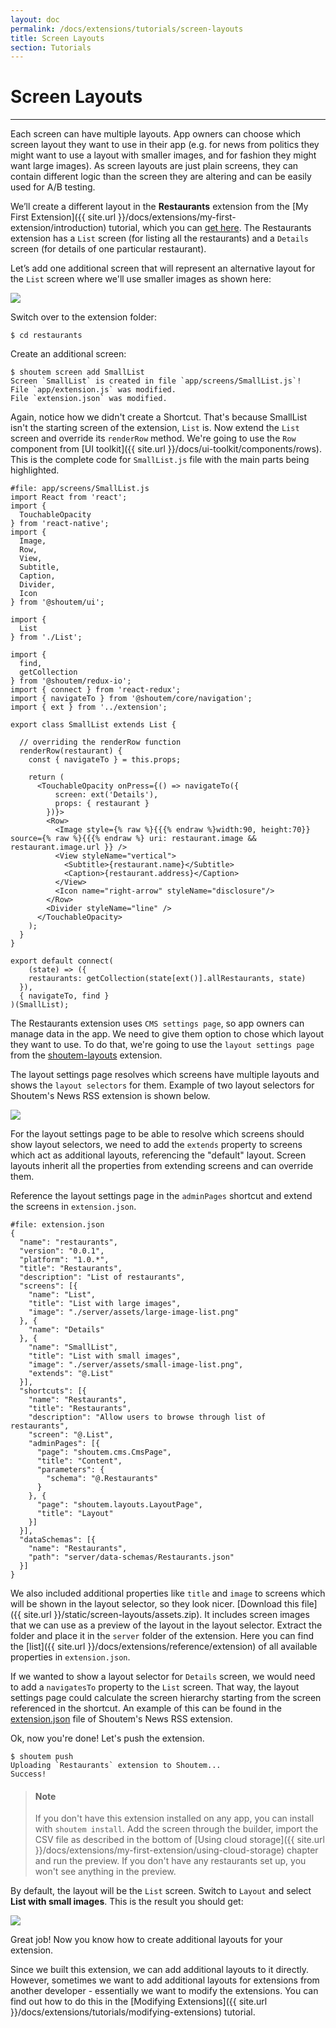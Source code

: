 ```yaml
---
layout: doc
permalink: /docs/extensions/tutorials/screen-layouts
title: Screen Layouts
section: Tutorials
---
```


# Screen Layouts
<hr />

Each screen can have multiple layouts. App owners can choose which screen layout they want to use in their app (e.g. for news from politics they might want to use a layout with smaller images, and for fashion they might want large images). As screen layouts are just plain screens, they can contain different logic than the screen they are altering and can be easily used for A/B testing.

We’ll create a different layout in the **Restaurants** extension from the [My First Extension]({{ site.url }}/docs/extensions/my-first-extension/introduction) tutorial, which you can [get here](https://github.com/shoutem/extension-examples/tree/master/restaurants-getting-started). The Restaurants extension has a `List` screen (for listing all the restaurants) and a `Details` screen (for details of one particular restaurant).

Let’s add one additional screen that will represent an alternative layout for the `List` screen where we'll use smaller images as shown here:

<p class="image">
<img src='{{ site.url }}/img/tutorials/screen-layouts/list-small.png'/>
</p>

Switch over to the extension folder:

```ShellSession
$ cd restaurants
```

Create an additional screen:

```ShellSession
$ shoutem screen add SmallList
Screen `SmallList` is created in file `app/screens/SmallList.js`!
File `app/extension.js` was modified.
File `extension.json` was modified.
```

Again, notice how we didn't create a Shortcut. That's because SmallList isn't the starting screen of the extension, `List` is. Now extend the `List` screen and override its `renderRow` method. We're going to use the `Row` component from [UI toolkit]({{ site.url }}/docs/ui-toolkit/components/rows). This is the complete code for `SmallList.js` file with the main parts being highlighted.

```javascript{15-17,27-50}
#file: app/screens/SmallList.js
import React from 'react';
import {
  TouchableOpacity
} from 'react-native';
import {
  Image,
  Row,
  View,
  Subtitle,
  Caption,
  Divider,
  Icon
} from '@shoutem/ui';

import {
  List
} from './List';

import {
  find,
  getCollection
} from '@shoutem/redux-io';
import { connect } from 'react-redux';
import { navigateTo } from '@shoutem/core/navigation';
import { ext } from '../extension';

export class SmallList extends List {

  // overriding the renderRow function
  renderRow(restaurant) {
    const { navigateTo } = this.props;

    return (
      <TouchableOpacity onPress={() => navigateTo({
          screen: ext('Details'),
          props: { restaurant }
        })}>
        <Row>
          <Image style={% raw %}{{{% endraw %}width:90, height:70}} source={% raw %}{{{% endraw %} uri: restaurant.image && restaurant.image.url }} />
          <View styleName="vertical">
            <Subtitle>{restaurant.name}</Subtitle>
            <Caption>{restaurant.address}</Caption>
          </View>
          <Icon name="right-arrow" styleName="disclosure"/>
        </Row>
        <Divider styleName="line" />
      </TouchableOpacity>
    );
  }
}

export default connect(
    (state) => ({
    restaurants: getCollection(state[ext()].allRestaurants, state)
  }),
  { navigateTo, find }
)(SmallList);
```

The Restaurants extension uses `CMS settings page`, so app owners can manage data in the app. We need to give them option to chose which layout they want to use. To do that, we're going to use the `layout settings page` from the [shoutem-layouts](https://github.com/shoutem/extensions/tree/master/shoutem-layouts) extension.

The layout settings page resolves which screens have multiple layouts and shows the `layout selectors` for them. Example of two layout selectors for Shoutem's News RSS extension is shown below.

<p class="image">
<img src='{{ site.url }}/img/tutorials/screen-layouts/news-rss-layouts.png'/>
</p>

For the layout settings page to be able to resolve which screens should show layout selectors, we need to add the `extends` property to screens which act as additional layouts, referencing the "default" layout. Screen layouts inherit all the properties from extending screens and can override them.

Reference the layout settings page in the `adminPages` shortcut and extend the screens in `extension.json`.

```JSON{9-10,15-17,30-33}
#file: extension.json
{
  "name": "restaurants",
  "version": "0.0.1",
  "platform": "1.0.*",
  "title": "Restaurants",
  "description": "List of restaurants",
  "screens": [{
    "name": "List",
    "title": "List with large images",
    "image": "./server/assets/large-image-list.png"
  }, {
    "name": "Details"
  }, {
    "name": "SmallList",
    "title": "List with small images",
    "image": "./server/assets/small-image-list.png",
    "extends": "@.List"
  }],
  "shortcuts": [{
    "name": "Restaurants",
    "title": "Restaurants",
    "description": "Allow users to browse through list of restaurants",
    "screen": "@.List",
    "adminPages": [{
      "page": "shoutem.cms.CmsPage",
      "title": "Content",
      "parameters": {
        "schema": "@.Restaurants"
      }
    }, {
      "page": "shoutem.layouts.LayoutPage",
      "title": "Layout"
    }]
  }],
  "dataSchemas": [{
    "name": "Restaurants",
    "path": "server/data-schemas/Restaurants.json"
  }]
}
```

We also included additional properties like `title` and `image` to screens which will be shown in the layout selector, so they look nicer. [Download this file]({{ site.url }}/static/screen-layouts/assets.zip). It includes screen images that we can use as a preview of the layout in the layout selector. Extract the folder and place it in the `server` folder of the extension. Here you can find the [list]({{ site.url }}/docs/extensions/reference/extension) of all available properties in `extension.json`.

If we wanted to show a layout selector for `Details` screen, we would need to add a `navigatesTo` property to the `List` screen. That way, the layout settings page could calculate the screen hierarchy starting from the screen referenced in the shortcut. An example of this can be found in the [extension.json](https://github.com/shoutem/extensions/blob/master/shoutem-rss-news/extension.json) file of Shoutem's News RSS extension.

Ok, now you're done! Let's push the extension.

```ShellSession
$ shoutem push
Uploading `Restaurants` extension to Shoutem...
Success!
```

> #### Note
> If you don't have this extension installed on any app, you can install with `shoutem install`. Add the screen through the builder, import the CSV file as described in the bottom of [Using cloud storage]({{ site.url }}/docs/extensions/my-first-extension/using-cloud-storage) chapter and run the preview. If you don't have any restaurants set up, you won't see anything in the preview.

By default, the layout will be the `List` screen. Switch to `Layout` and select **List with small images**. This is the result you should get:

<p class="image">
<img src='{{ site.url }}/img/tutorials/screen-layouts/restaurants-small-list.png'/>
</p>

Great job! Now you know how to create additional layouts for your extension.

Since we built this extension, we can add additional layouts to it directly. However, sometimes we want to add additional layouts for extensions from another developer - essentially we want to modify the extensions. You can find out how to do this in the [Modifying Extensions]({{ site.url }}/docs/extensions/tutorials/modifying-extensions) tutorial.
